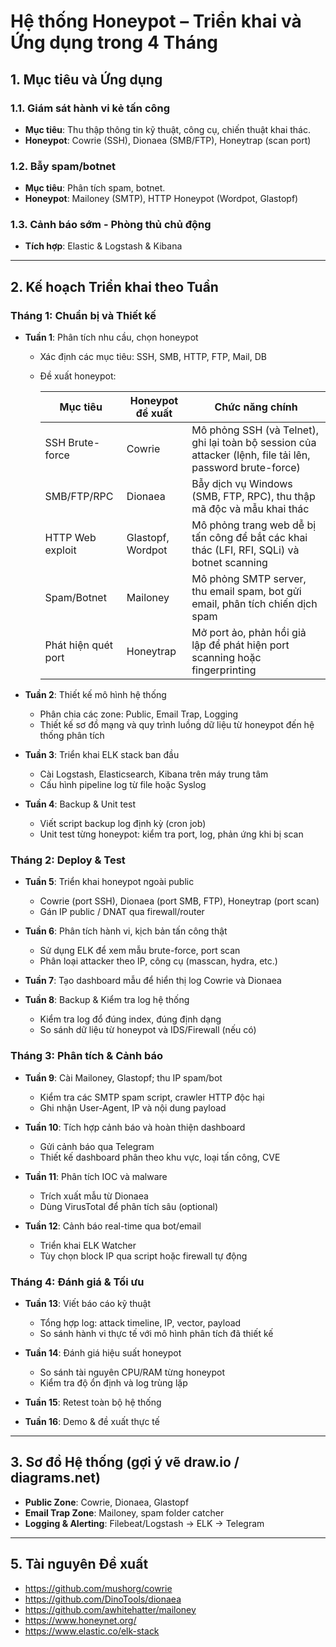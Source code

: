 # Hệ thống Honeypot – Triển khai và Ứng dụng trong 4 Tháng

## 1. Mục tiêu và Ứng dụng

### 1.1. Giám sát hành vi kẻ tấn công
- **Mục tiêu**: Thu thập thông tin kỹ thuật, công cụ, chiến thuật khai thác.
- **Honeypot**: Cowrie (SSH), Dionaea (SMB/FTP), Honeytrap (scan port)

### 1.2. Bẫy spam/botnet
- **Mục tiêu**: Phân tích spam, botnet.
- **Honeypot**: Mailoney (SMTP), HTTP Honeypot (Wordpot, Glastopf)

### 1.3. Cảnh báo sớm - Phòng thủ chủ động
- **Tích hợp**: Elastic & Logstash & Kibana

---

## 2. Kế hoạch Triển khai theo Tuần

### Tháng 1: Chuẩn bị và Thiết kế
- **Tuần 1**: Phân tích nhu cầu, chọn honeypot
  - Xác định các mục tiêu: SSH, SMB, HTTP, FTP, Mail, DB
  - Đề xuất honeypot:

    | Mục tiêu               | Honeypot đề xuất              | Chức năng chính |
    |------------------------|-------------------------------|------------------|
    | SSH Brute-force        | Cowrie                        | Mô phỏng SSH (và Telnet), ghi lại toàn bộ session của attacker (lệnh, file tải lên, password brute-force) |
    | SMB/FTP/RPC            | Dionaea                       | Bẫy dịch vụ Windows (SMB, FTP, RPC), thu thập mã độc và mẫu khai thác |
    | HTTP Web exploit       | Glastopf, Wordpot             | Mô phỏng trang web dễ bị tấn công để bắt các khai thác (LFI, RFI, SQLi) và botnet scanning |
    | Spam/Botnet            | Mailoney                      | Mô phỏng SMTP server, thu email spam, bot gửi email, phân tích chiến dịch spam |
    | Phát hiện quét port    | Honeytrap                     | Mở port ảo, phản hồi giả lập để phát hiện port scanning hoặc fingerprinting |

- **Tuần 2**: Thiết kế mô hình hệ thống
  - Phân chia các zone: Public, Email Trap, Logging
  - Thiết kế sơ đồ mạng và quy trình luồng dữ liệu từ honeypot đến hệ thống phân tích

- **Tuần 3**: Triển khai ELK stack ban đầu
  - Cài Logstash, Elasticsearch, Kibana trên máy trung tâm
  - Cấu hình pipeline log từ file hoặc Syslog

- **Tuần 4**: Backup & Unit test
  - Viết script backup log định kỳ (cron job)
  - Unit test từng honeypot: kiểm tra port, log, phản ứng khi bị scan

### Tháng 2: Deploy & Test
- **Tuần 5**: Triển khai honeypot ngoài public
  - Cowrie (port SSH), Dionaea (port SMB, FTP), Honeytrap (port scan)
  - Gán IP public / DNAT qua firewall/router

- **Tuần 6**: Phân tích hành vi, kịch bản tấn công thật
  - Sử dụng ELK để xem mẫu brute-force, port scan
  - Phân loại attacker theo IP, công cụ (masscan, hydra, etc.)

- **Tuần 7**: Tạo dashboard mẫu để hiển thị log Cowrie và Dionaea

- **Tuần 8**: Backup & Kiểm tra log hệ thống
  - Kiểm tra log đổ đúng index, đúng định dạng
  - So sánh dữ liệu từ honeypot và IDS/Firewall (nếu có)

### Tháng 3: Phân tích & Cảnh báo
- **Tuần 9**: Cài Mailoney, Glastopf; thu IP spam/bot
  - Kiểm tra các SMTP spam script, crawler HTTP độc hại
  - Ghi nhận User-Agent, IP và nội dung payload

- **Tuần 10**: Tích hợp cảnh báo và hoàn thiện dashboard
  - Gửi cảnh báo qua Telegram
  - Thiết kế dashboard phân theo khu vực, loại tấn công, CVE

- **Tuần 11**: Phân tích IOC và malware
  - Trích xuất mẫu từ Dionaea
  - Dùng VirusTotal để phân tích sâu (optional)

- **Tuần 12**: Cảnh báo real-time qua bot/email
  - Triển khai ELK Watcher
  - Tùy chọn block IP qua script hoặc firewall tự động

### Tháng 4: Đánh giá & Tối ưu
- **Tuần 13**: Viết báo cáo kỹ thuật
  - Tổng hợp log: attack timeline, IP, vector, payload
  - So sánh hành vi thực tế với mô hình phân tích đã thiết kế

- **Tuần 14**: Đánh giá hiệu suất honeypot
  - So sánh tài nguyên CPU/RAM từng honeypot
  - Kiểm tra độ ổn định và log trùng lặp

- **Tuần 15**: Retest toàn bộ hệ thống

- **Tuần 16**: Demo & đề xuất thực tế

---

## 3. Sơ đồ Hệ thống (gợi ý vẽ draw.io / diagrams.net)

- **Public Zone**: Cowrie, Dionaea, Glastopf
- **Email Trap Zone**: Mailoney, spam folder catcher
- **Logging & Alerting**: Filebeat/Logstash → ELK → Telegram

---

## 5. Tài nguyên Đề xuất

- https://github.com/mushorg/cowrie
- https://github.com/DinoTools/dionaea
- https://github.com/awhitehatter/mailoney
- https://www.honeynet.org/
- https://www.elastic.co/elk-stack
